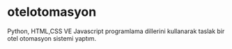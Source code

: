 # otelotomasyon
Python, HTML,CSS VE Javascript programlama dillerini kullanarak taslak bir otel otomasyon sistemi yaptım.
